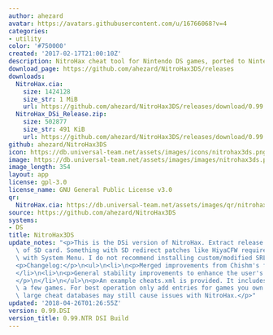 ```yaml
---
author: ahezard
avatar: https://avatars.githubusercontent.com/u/16766068?v=4
categories:
- utility
color: '#750000'
created: '2017-02-17T21:00:10Z'
description: NitroHax cheat tool for Nintendo DS games, ported to Nintendo 3DS
download_page: https://github.com/ahezard/NitroHax3DS/releases
downloads:
  NitroHax.cia:
    size: 1424128
    size_str: 1 MiB
    url: https://github.com/ahezard/NitroHax3DS/releases/download/0.99.NTR/NitroHax.cia
  NitroHax_DSi_Release.zip:
    size: 502877
    size_str: 491 KiB
    url: https://github.com/ahezard/NitroHax3DS/releases/download/0.99.DSI/NitroHax_DSi_Release.zip
github: ahezard/NitroHax3DS
icon: https://db.universal-team.net/assets/images/icons/nitrohax3ds.png
image: https://db.universal-team.net/assets/images/images/nitrohax3ds.png
image_length: 354
layout: app
license: gpl-3.0
license_name: GNU General Public License v3.0
qr:
  NitroHax.cia: https://db.universal-team.net/assets/images/qr/nitrohaxcia.png
source: https://github.com/ahezard/NitroHax3DS
systems:
- DS
title: NitroHax3DS
update_notes: "<p>This is the DSi version of NitroHax. Extract release ZIP to root\
  \ of SD card. Something with SD redirect patches like HiyaCFW required to use this\
  \ with System Menu. I do not recommend installing custom/modified SRLs to NAND.</p>\n\
  <p>Changelog:</p>\n<ul>\n<li>\n<p>Merged improvements from Chishm's fork of NitroHax</p>\n\
  </li>\n<li>\n<p>General stability improvements to enhance the user's experience\u2122\
  </p>\n</li>\n</ul>\n<p>An example cheats.xml is provided. It includes cheats for\
  \ a few games. For best operation only add entries for games you own. Using very\
  \ large cheat databases may still cause issues with NitroHax.</p>"
updated: '2018-04-26T01:26:55Z'
version: 0.99.DSI
version_title: 0.99.NTR DSI Build
---
```

